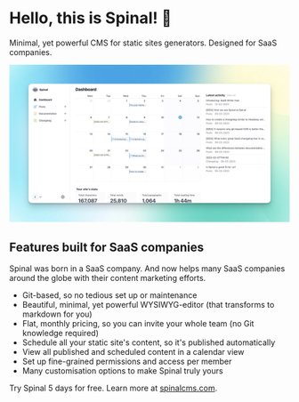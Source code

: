 # Hello, this is Spinal! 👋

Minimal, yet powerful CMS for static sites generators. Designed for SaaS companies.

<img src="https://github.com/spinalcms/.github/blob/main/profile/gh-screen.jpg?raw=true" alt="screenshot of the contents overview in Spinal" />

## Features built for SaaS companies

Spinal was born in a SaaS company. And now helps many SaaS companies around the globe with their content marketing efforts.

- Git-based, so no tedious set up or maintenance
- Beautiful, minimal, yet powerful WYSIWYG-editor (that transforms to markdown for you)
- Flat, monthly pricing, so you can invite your whole team (no Git knowledge required)
- Schedule all your static site's content, so it's published automatically
- View all published and scheduled content in a calendar view
- Set up fine-grained permissions and access per member
- Many customisation options to make Spinal truly yours

Try Spinal 5 days for free. Learn more at [spinalcms.com](https://spinalcms.com/).
